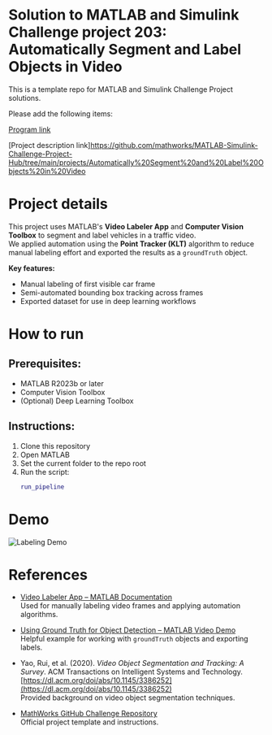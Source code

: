 # Solution to MATLAB and Simulink Challenge project 203: Automatically Segment and Label Objects in Video
This is a template repo for MATLAB and Simulink Challenge Project solutions.

Please add the following items:

[Program link](https://github.com/dimwitar/dimitarbogoeski-matlab-project-203-segmentation)

[Project description link]<https://github.com/mathworks/MATLAB-Simulink-Challenge-Project-Hub/tree/main/projects/Automatically%20Segment%20and%20Label%20Objects%20in%20Video>


# Project details
This project uses MATLAB's **Video Labeler App** and **Computer Vision Toolbox** to segment and label vehicles in a traffic video.  
We applied automation using the **Point Tracker (KLT)** algorithm to reduce manual labeling effort and exported the results as a `groundTruth` object.

**Key features:**
- Manual labeling of first visible car frame
- Semi-automated bounding box tracking across frames
- Exported dataset for use in deep learning workflows

# How to run

## Prerequisites:
- MATLAB R2023b or later
- Computer Vision Toolbox
- (Optional) Deep Learning Toolbox

## Instructions:
1. Clone this repository
2. Open MATLAB
3. Set the current folder to the repo root
4. Run the script:
   ```matlab
   run_pipeline

# Demo
![Labeling Demo](demo.png)
  
# References

- [Video Labeler App – MATLAB Documentation](https://www.mathworks.com/help/vision/ref/videolabeler-app.html)  
  Used for manually labeling video frames and applying automation algorithms.

- [Using Ground Truth for Object Detection – MATLAB Video Demo](https://www.mathworks.com/videos/matlab-and-simulink-robotics-arena-using-ground-truth-for-object-detection-part-1-1539772871504.html)  
  Helpful example for working with `groundTruth` objects and exporting labels.

- Yao, Rui, et al. (2020). *Video Object Segmentation and Tracking: A Survey*. ACM Transactions on Intelligent Systems and Technology.  
  [https://dl.acm.org/doi/abs/10.1145/3386252](https://dl.acm.org/doi/abs/10.1145/3386252)  
  Provided background on video object segmentation techniques.

- [MathWorks GitHub Challenge Repository](https://github.com/mathworks/MATLAB-Simulink-Challenge-Project-Hub)  
  Official project template and instructions.
